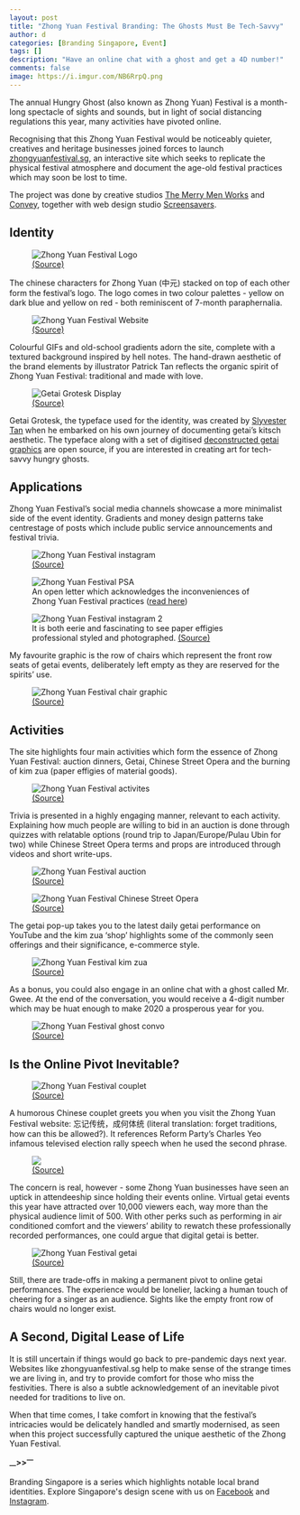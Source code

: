 ```yaml
---
layout: post
title: "Zhong Yuan Festival Branding: The Ghosts Must Be Tech-Savvy"
author: d
categories: [Branding Singapore, Event]
tags: []
description: "Have an online chat with a ghost and get a 4D number!"
comments: false
image: https://i.imgur.com/NB6RrpQ.png
---
```


The annual Hungry Ghost (also known as Zhong Yuan) Festival is a month-long spectacle of sights and sounds, but in light of social distancing regulations this year, many activities have pivoted online. 

Recognising that this Zhong Yuan Festival would be noticeably quieter, creatives and heritage businesses joined forces to launch <a href="https://zhongyuanfestival.sg/" target="_blank">zhongyuanfestival.sg</a>, an interactive site which seeks to replicate the physical festival atmosphere and document the age-old festival practices which may soon be lost to time. 

The project was done by creative studios <a href="https://tmmw.sg/" target="_blank">The Merry Men Works</a> and <a href="https://weconvey.co/" target="_blank">Convey</a>, together with web design studio <a href="http://screensavers.club/" target="_blank">Screensavers</a>.

<h2>Identity</h2>
<figure>
<img src="https://i.imgur.com/mpl4G45.png" alt="Zhong Yuan Festival Logo">
<figcaption><a href="https://zhongyuanfestival.sg/" target="_blank">(Source)</a></figcaption>
</figure>

The chinese characters for Zhong Yuan (中元) stacked on top of each other form the festival’s logo. The logo comes in two colour palettes - yellow on dark blue and yellow on red - both reminiscent of 7-month paraphernalia. 

<figure>
<img src="https://i.imgur.com/ju48V7I.png" alt="Zhong Yuan Festival Website">
<figcaption><a href="https://zhongyuanfestival.sg" target="_blank">(Source)</a></figcaption>
</figure>

Colourful GIFs and old-school gradients adorn the site, complete with a textured background inspired by hell notes. The hand-drawn aesthetic of the brand elements by illustrator Patrick Tan reflects the organic spirit of Zhong Yuan Festival: traditional and made with love. 

<figure>
<img src="https://i.imgur.com/kJ9BD97.png" alt="Getai Grotesk Display">
<figcaption><a href="https://getaikitsch.com/Typeface" target="_blank">(Source)</a></figcaption>
</figure>

Getai Grotesk, the typeface used for the identity, was created by <a href="https://getaikitsch.com/" target="_blank">Slyvester Tan</a> when he embarked on his own journey of documenting getai’s kitsch aesthetic. The typeface along with a set of digitised <a href="https://getaikitsch.com/Graphic-Library" target="_blank">deconstructed getai graphics</a> are open source, if you are interested in creating art for tech-savvy hungry ghosts. 

<h2>Applications</h2>
Zhong Yuan Festival’s social media channels showcase a more minimalist side of the event identity. Gradients and money design patterns take centrestage of posts which include public service announcements and festival trivia. 

<figure>
<img src="https://i.imgur.com/XTf4lho.png" alt="Zhong Yuan Festival instagram">
<figcaption><a href="https://www.instagram.com/zhongyuanfestival.sg/" target="_blank">(Source)</a></figcaption>
</figure>

<figure>
<img src="https://i.imgur.com/YV8eMQB.png" alt="Zhong Yuan Festival PSA">
<figcaption>An open letter which acknowledges the inconveniences of Zhong Yuan Festival practices (<a href="https://www.facebook.com/zhongyuanfestival.sg/photos/a.230872281701034/246799286775000" target="_blank">read here</a>)</figcaption>
</figure>

<figure>
<img src="https://i.imgur.com/zhm33R8.png" alt="Zhong Yuan Festival instagram 2">
<figcaption> It is both eerie and fascinating to see paper effigies professional styled and photographed. <a href="https://www.instagram.com/zhongyuanfestival.sg/" target="_blank">(Source)</a></figcaption>
</figure>

My favourite graphic is the row of chairs which represent the front row seats of getai events, deliberately left empty as they are reserved for the spirits’ use. 

<figure>
<img src="https://i.imgur.com/77dSft7.png" alt="Zhong Yuan Festival chair graphic">
<figcaption><a href="https://www.facebook.com/zhongyuanfestival.sg/" target="_blank">(Source)</a></figcaption>
</figure>

<h2>Activities</h2> 
The site highlights four main activities which form the essence of Zhong Yuan Festival: auction dinners, Getai, Chinese Street Opera and the burning of kim zua (paper effigies of material goods). 

<figure>
<img src="https://i.imgur.com/ha9mmu6.png" alt="Zhong Yuan Festival activites">
<figcaption><a href="https://zhongyuanfestival.sg/" target="_blank">(Source)</a></figcaption>
</figure>

Trivia is presented in a highly engaging manner, relevant to each activity. Explaining how much people are willing to bid in an auction is done through quizzes with relatable options (round trip to Japan/Europe/Pulau Ubin for two) while Chinese Street Opera terms and props are introduced through videos and short write-ups.

<figure>
<img src="https://i.imgur.com/JZ7RK1H.png" alt="Zhong Yuan Festival auction">
<figcaption><a href="https://zhongyuanfestival.sg/" target="_blank">(Source)</a></figcaption>
</figure>

<figure>
<img src="https://i.imgur.com/kYXusgT.png" alt="Zhong Yuan Festival Chinese Street Opera">
<figcaption><a href="https://zhongyuanfestival.sg/" target="_blank">(Source)</a></figcaption>
</figure>

The getai pop-up takes you to the latest daily getai performance on YouTube and the kim zua ‘shop’ highlights some of the commonly seen offerings and their significance, e-commerce style. 

<figure>
<img src="https://i.imgur.com/sL8u6cS.png" alt="Zhong Yuan Festival kim zua">
<figcaption><a href="https://zhongyuanfestival.sg/" target="_blank">(Source)</a></figcaption>
</figure>

As a bonus, you could also engage in an online chat with a ghost called Mr. Gwee. At the end of the conversation, you would receive a 4-digit number which may be huat enough to make 2020 a prosperous year for you.

<figure>
<img src="https://i.imgur.com/Vd3LNnW.png" alt="Zhong Yuan Festival ghost convo">
<figcaption><a href="https://zhongyuanfestival.sg/" target="_blank">(Source)</a></figcaption>
</figure>

<h2>Is the Online Pivot Inevitable?</h2>
<figure>
<img src="https://i.imgur.com/xj1IlyL.jpg" alt="Zhong Yuan Festival couplet">
<figcaption><a href="https://zhongyuanfestival.sg/" target="_blank">(Source)</a></figcaption>
</figure>

A humorous Chinese couplet greets you when you visit the Zhong Yuan Festival website: 忘记传统，成何体统 (literal translation: forget traditions, how can this be allowed?). It references Reform Party’s Charles Yeo infamous televised election rally speech when he used the second phrase. 

<figure>
<img src="https://i.imgur.com/0ToLMjn.gif">
<figcaption><a href="https://tenor.com/view/charles-charles-yeo-rp-reform-party-ge2020-gif-17837069" target="_blank">(Source)</a></figcaption>
</figure>

The concern is real, however - some Zhong Yuan businesses have seen an uptick in attendeeship since holding their events online. Virtual getai events this year have attracted over 10,000 viewers each, way more than the physical audience limit of 500. With other perks such as performing in air conditioned comfort and the viewers’ ability to rewatch these professionally recorded performances, one could argue that digital getai is better. 

<figure>
<img src="https://i.imgur.com/Ofjjczm.png" alt="Zhong Yuan Festival getai">
<figcaption><a href="https://zhongyuanfestival.sg/" target="_blank">(Source)</a></figcaption>
</figure>

Still, there are trade-offs in making a permanent pivot to online getai performances. The experience would be lonelier, lacking a human touch of cheering for a singer as an audience. Sights like the empty front row of chairs would no longer exist. 

<h2>A Second, Digital Lease of Life</h2>
It is still uncertain if things would go back to pre-pandemic days next year. Websites like zhongyuanfestival.sg help to make sense of the strange times we are living in, and try to provide comfort for those who miss the festivities. There is also a subtle acknowledgement of an inevitable pivot needed for traditions to live on. 

When that time comes, I take comfort in knowing that the festival’s intricacies would be delicately handled and smartly modernised, as seen when this project successfully captured the unique aesthetic of the Zhong Yuan Festival.

<strong><sub>—</sub>><sub></sub>><sup>—</sup></strong>

Branding Singapore is a series which highlights notable local brand identities. Explore Singapore's design scene with us on <a href="https://www.facebook.com/designinsingapore/">Facebook</a> and <a href="https://www.instagram.com/designinsingapore/">Instagram</a>. 
